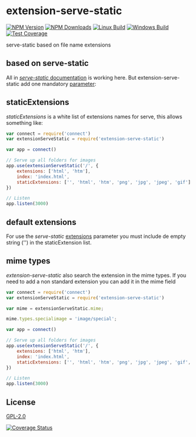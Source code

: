 # extension-serve-static

[![NPM Version][npm-image]][npm-url]
[![NPM Downloads][downloads-image]][downloads-url]
[![Linux Build][travis-image]][travis-url]
[![Windows Build][appveyor-image]][appveyor-url]
[![Test Coverage][coveralls-image]][coveralls-url]

serve-static based on file name extensions
## based on serve-static

All in [*serve-static* documentation](https://www.npmjs.com/package/serve-static#readme) is working here. 
But extension-serve-static add one mandatory [parameter](https://www.npmjs.com/package/serve-static#options): 

## staticExtensions

*staticExtensions* is a white list of extensions names for serve, this allows something like:

```js
var connect = require('connect')
var extensionServeStatic = require('extension-serve-static')

var app = connect()

// Serve up all folders for images
app.use(extensionServeStatic('/', {
    extensions: ['html', 'htm'], 
    index: 'index.html', 
    staticExtensions: ['', 'html', 'htm', 'png', 'jpg', 'jpeg', 'gif']
})

// Listen
app.listen(3000)
```

## default extensions

For use the *serve-static* [extensions](https://www.npmjs.com/package/serve-static#extensions) parameter
you must include de empty string ('') in the staticExtension list. 

## mime types

*extension-serve-static* also search the extension in the mime types. 
If you need to add a non standard extension you can add it in the mime field

```js
var connect = require('connect')
var extensionServeStatic = require('extension-serve-static')

var mime = extensionServeStatic.mime;

mime.types.specialimage = 'image/special';

var app = connect()

// Serve up all folders for images
app.use(extensionServeStatic('/', {
    extensions: ['html', 'htm'], 
    index: 'index.html', 
    staticExtensions: ['', 'html', 'htm', 'png', 'jpg', 'jpeg', 'gif', 'specialimage']
})

// Listen
app.listen(3000)
```


## License

[GPL-2.0](LICENSE)

[npm-image]: https://img.shields.io/npm/v/extension-serve-static.svg?style=flat
[npm-url]: https://npmjs.org/package/extension-serve-static
[travis-image]: https://img.shields.io/travis/emilioplatzer/extension-serve-static/master.svg?label=linux&style=flat
[travis-url]: https://travis-ci.org/emilioplatzer/extension-serve-static
[appveyor-image]: https://img.shields.io/appveyor/ci/emilioplatzer/extension-serve-static/master.svg?label=windows&style=flat
[appveyor-url]: https://ci.appveyor.com/project/emilioplatzer/extension-serve-static
[coveralls-image]: https://img.shields.io/coveralls/emilioplatzer/extension-serve-static/master.svg?style=flat
[coveralls-url]: https://coveralls.io/r/emilioplatzer/extension-serve-static
[downloads-image]: https://img.shields.io/npm/dm/extension-serve-static.svg?style=flat
[downloads-url]: https://npmjs.org/package/extension-serve-static

[![Coverage Status](https://coveralls.io/repos/emilioplatzer/extension-serve-static/badge.svg)](https://coveralls.io/r/emilioplatzer/extension-serve-static)